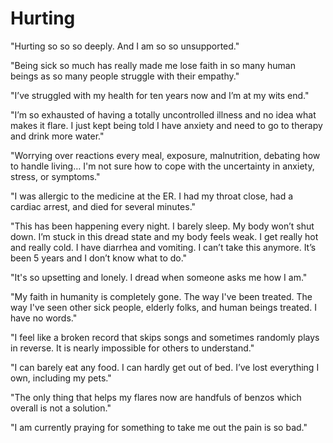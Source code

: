 [//]: # (
source: gpt-3 + jph editing
tags: quotations
)

# Hurting

"Hurting so so so deeply. And I am so so unsupported."

"Being sick so much has really made me lose faith in so many human beings as so many people struggle with their empathy."

"I’ve struggled with my health for ten years now and I’m at my wits end."

"I’m so exhausted of having a totally uncontrolled illness and no idea what makes it flare. I just kept being told I have anxiety and need to go to therapy and drink more water."

"Worrying over reactions every meal, exposure, malnutrition, debating how to handle living… I'm not sure how to cope with the uncertainty in anxiety, stress, or symptoms."

"I was allergic to the medicine at the ER. I had my throat close, had a cardiac arrest, and died for several minutes."

"This has been happening every night. I barely sleep. My body won’t shut down. I’m stuck in this dread state and my body feels weak. I get really hot and really cold. I have diarrhea and vomiting. I can’t take this anymore. It’s been 5 years and I don’t know what to do."

"It's so upsetting and lonely. I dread when someone asks me how I am."

"My faith in humanity is completely gone. The way I've been treated. The way I've seen other sick people, elderly folks, and human beings treated. I have no words."

"I feel like a broken record that skips songs and sometimes randomly plays in reverse. It is nearly impossible for others to understand."

"I can barely eat any food. I can hardly get out of bed. I’ve lost everything I own, including my pets."

"The only thing that helps my flares now are handfuls of benzos which overall is not a solution."

"I am currently praying for something to take me out the pain is so bad."
